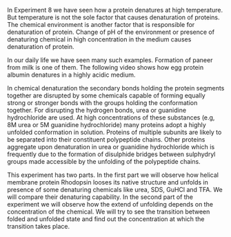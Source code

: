 In Experiment 8 we have seen how a protein denatures at high temperature. But temperature is not the sole factor that causes denaturation of proteins. The chemical environment is another factor that is responsible for denaturation of protein. Change of pH of the environment or presence of denaturing chemical in high concentration in the medium causes denaturation of protein.  

In our daily life we have seen many such examples. Formation of paneer from milk is one of them. The following video shows how egg protein albumin denatures in a highly acidic medium.  

In chemical denaturation the secondary bonds holding the protein segments together are disrupted by some chemicals capable of forming equally strong or stronger bonds with the groups holding the conformation together. For disrupting the hydrogen bonds, urea or guanidine hydrochloride are used. At high concentrations of these substances (e.g, 8M urea or 5M guanidine hydrochloride) many proteins adopt a highly unfolded conformation in solution. Proteins of multiple subunits are likely to be separated into their constituent polypeptide chains. Other proteins aggregate upon denaturation in urea or guanidine hydrochloride which is frequently due to the formation of disulphide bridges between sulphydryl groups made accessible by the unfolding of the polypeptide chains.  

This experiment has two parts. In the first part we will observe how helical membrane protein Rhodopsin looses its native structure and unfolds in presence of some denaturing chemicals like urea, SDS, GuHCl and TFA. We will compare their denaturing capability. In the second part of the experiment we will observe how the extend of unfolding depends on the concentration of the chemical. We will try to see the transition between folded and unfolded state and find out the concentration at which the transition takes place.  

